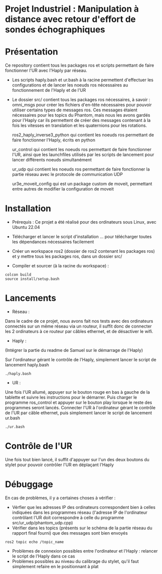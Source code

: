 # Projet Industriel : Manipulation à distance avec retour d'effort de sondes échographiques

# Présentation

Ce repository contient tous les packages ros et scripts permettant de faire fonctionner l'UR avec l'Haply par réseau.
- Les scripts haply.bash et ur.bash à la racine permettent d'effectuer les configurations et de lancer les noeuds ros nécessaires au fonctionnement de l'Haply et de l'UR
- Le dossier src/ contient tous les packages ros nécessaires, à savoir :
    omni_msgs pour créer les fichiers d'en-tête nécessaires pour pouvoir utiliser certains types de messages ros. Ces messages étaient nécessaires pour les topics du Phantom, mais nous les avons gardés pour l'Haply car ils permettent de créer des messages contenant à la fois les vitesses en translation et les quaternions pour les rotations. 

    ros2_haply_inverse3_python qui contient les noeuds ros permettant de faire fonctionner l'Haply, écrits en python

    ur_control qui contient les noeuds ros permettant de faire fonctionner l'UR, ainsi que les launchfiles utilisés par les scripts de lancement pour lancer différents noeuds simultanément

    ur_udp qui contient les noeuds ros permettant de faire fonctionner la partie réseau avec le protocole de communication UDP

    ur3e_moveit_config qui est un package custom de moveit, permettant entre autres de modifier la configuration de moveit

# Installation

- Prérequis : 
Ce projet a été réalisé pour des ordinateurs sous Linux, avec Ubuntu 22.04

- Télécharger et lancer le script d'installation ... pour télécharger toutes les dépendances nécessaires facilement 
- Créer un workspace ros2 (dossier de ros2 contenant les packages ros) et y mettre tous les packages ros, dans un dossier src/
- Compiler et sourcer (à la racine du workspace) :
```
colcon build
source install/setup.bash
```

# Lancements

- Réseau : 

Dans le cadre de ce projet, nous avons fait nos tests avec des ordinateurs connectés sur un même réseau via un routeur, il suffit donc de connecter les 2 ordinateurs à ce routeur par câbles ethernet, et de désactiver le wifi.

- Haply : 

(Intégrer la partie du readme de Samuel sur le démarrage de l'Haply)

Sur l'ordinateur gérant le contrôle de l'Haply, simplement lancer le script de lancement haply.bash
```
./haply.bash
```

- UR : 

Une fois l'UR allumé, appuyer sur le bouton rouge en bas à gauche de la tablette et suivre les instructions pour le démarrer. Puis charger le programme ros_control et appuyer sur le bouton play lorsque le reste des programmes seront lancés.
Connecter l'UR à l'ordinateur gérant le contrôle de l'UR par câble ethernet, puis simplement lancer le script de lancement ur.bash
```
./ur.bash
```

# Contrôle de l'UR

Une fois tout bien lancé, il suffit d'appuyer sur l'un des deux boutons du stylet pour pouvoir contrôler l'UR en déplaçant l'Haply

# Débuggage

En cas de problèmes, il y a certaines choses à vérifier : 

- Vérfier que les adresses IP des ordinateurs correspondent bien à celles indiquées dans les programmes réseau (l'adresse IP de l'ordinateur contrôlant l'UR doit correspondre à celle du programme src/ur_udp/phantom_udp.cpp)
- Vérifier dans les topics (présents sur le schéma de la partie réseau du rapport final fourni) que des messages sont bien envoyés
```
ros2 topic echo /topic_name
```
- Problèmes de connexion possibles entre l'ordinateur et l'Haply : relancer le script de l'Haply dans ce cas
- Problèmes possibles au niveau du calibrage du stylet, qu'il faut simplement refaire en le positionnant à plat